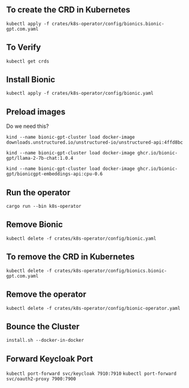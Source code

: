 ## To create the CRD in Kubernetes

`kubectl apply -f crates/k8s-operator/config/bionics.bionic-gpt.com.yaml`

## To Verify

`kubectl get crds`

## Install Bionic

`kubectl apply -f crates/k8s-operator/config/bionic.yaml`

## Preload images

Do we need this?

`kind --name bionic-gpt-cluster load docker-image downloads.unstructured.io/unstructured-io/unstructured-api:4ffd8bc`

`kind --name bionic-gpt-cluster load docker-image ghcr.io/bionic-gpt/llama-2-7b-chat:1.0.4`

`kind --name bionic-gpt-cluster load docker-image ghcr.io/bionic-gpt/bionicgpt-embeddings-api:cpu-0.6`

## Run the operator

`cargo run --bin k8s-operator`

## Remove Bionic

`kubectl delete -f crates/k8s-operator/config/bionic.yaml`

## To remove the CRD in Kubernetes

`kubectl delete -f crates/k8s-operator/config/bionics.bionic-gpt.com.yaml`

## Remove the operator

`kubectl delete -f crates/k8s-operator/config/bionic-operator.yaml`

## Bounce the Cluster

`install.sh --docker-in-docker`

## Forward Keycloak Port

`kubectl port-forward svc/keycloak 7910:7910`
`kubectl port-forward svc/oauth2-proxy 7900:7900`